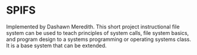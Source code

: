# SPIFS
Implemented by Dashawn Meredith.
This short project instructional file system can be used to teach principles of system calls, file system basics, and program design to a systems programming or operating systems class.  It is a base system that can be extended.
